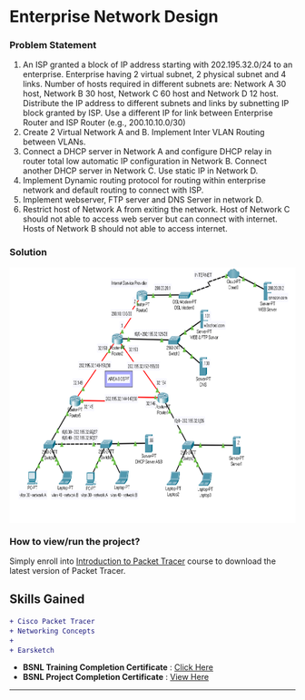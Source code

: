 # Enterprise Network Design

### Problem Statement
1. An ISP granted a block of IP address starting with 202.195.32.0/24 to an enterprise. Enterprise having 2 virtual subnet, 2 physical subnet and 4 links. Number of hosts required in different subnets are: Network A 30 host, Network B 30 host, Network C 60 host and Network D 12 host. Distribute the IP address to different subnets and links by subnetting IP block granted by ISP. Use a different IP for link between Enterprise Router and ISP Router (e.g., 200.10.10.0/30)
2. Create 2 Virtual Network A and B. Implement Inter VLAN Routing between VLANs.
3. Connect a DHCP server in Network A and configure DHCP relay in router total low automatic IP configuration in Network B. Connect another DHCP       server in Network C. Use static IP in Network D.
4. Implement Dynamic routing protocol for routing within enterprise network and default routing to connect with ISP.
5. Implement webserver, FTP server and DNS Server in network D.
6. Restrict host of Network A from exiting the network. Host of Network C should not able to access web server but can connect with internet.         Hosts of Network B should not able to access internet.

### Solution
<img src="https://github.com/shubhadeepmandal394/enterprise-network-design/blob/main/img/solution.png" align="center" width="800" height="450">

### How to view/run the project?
Simply enroll into [Introduction to Packet Tracer](https://www.netacad.com/courses/packet-tracer/introduction-packet-tracer) course to download the latest version of Packet Tracer. 

## Skills Gained

```diff
+ Cisco Packet Tracer
+ Networking Concepts
+ 
+ Earsketch
```

- **BSNL Training Completion Certificate** : [Click Here](https://drive.google.com/file/d/1MlXA8-bHo6jzgNMgc0VGqdf_po96FCXx/view?usp=sharing)
- **BSNL Project Completion Certificate** : [View Here](https://drive.google.com/file/d/1TlFKC4Mj5ld0G77j592rHzBkiaipAMSS/view?usp=sharing)

---
